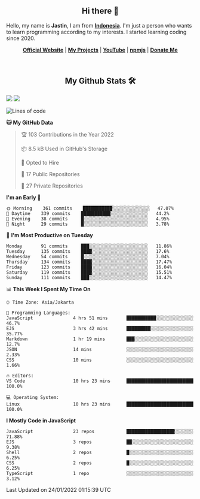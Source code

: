 <h2 align="center">Hi there 👋</h2>
Hello, my name is <strong>Jastin</strong>, I am from <strong><a href="https://en.m.wikipedia.org/wiki/Indonesia">Indonesia</a></strong>. I'm just a person who wants to learn programming according to my interests. I started learning coding since 2020.
 <p align="center">
  <strong><a href="https://jstnlt.my.id">Official Website</a></strong> |
  <strong><a href="https://jstnlt.my.id/#projects">My Projects</a></strong> |
  <strong><a href="https://youtube.com/c/JastinCh">YouTube</a></strong> |
  <strong><a href="https://www.npmjs.com/~jastinlt">npmjs</a></strong> |
  <strong><a href="https://jstnlt.my.id/donate">Donate Me</a></strong>
</p>
 
&nbsp;
 
<h2 align="center">My Github Stats 🛠</h2>
 <a href="https://jstnlt.my.id/donate" target="_blank"><img src="https://github-readme-stats.vercel.app/api?username=JastinXyz&show_icons=true&theme=algolia"></a>
 <a href="https://jstnlt.my.id/donate" target="_blank"><img src="https://github-profile-summary-cards.vercel.app/api/cards/profile-details?username=JastinXyz&theme=monokai"></a>

<!--START_SECTION:waka-->
![Lines of code](https://img.shields.io/badge/From%20Hello%20World%20I%27ve%20Written-181%20Thousand%20lines%20of%20code-blue)

**🐱 My GitHub Data** 

> 🏆 103 Contributions in the Year 2022
 > 
> 📦 8.5 kB Used in GitHub's Storage 
 > 
> 💼 Opted to Hire
 > 
> 📜 17 Public Repositories 
 > 
> 🔑 27 Private Repositories  
 > 
**I'm an Early 🐤** 

```text
🌞 Morning    361 commits    ███████████░░░░░░░░░░░░░░   47.07% 
🌆 Daytime    339 commits    ███████████░░░░░░░░░░░░░░   44.2% 
🌃 Evening    38 commits     █░░░░░░░░░░░░░░░░░░░░░░░░   4.95% 
🌙 Night      29 commits     █░░░░░░░░░░░░░░░░░░░░░░░░   3.78%

```
📅 **I'm Most Productive on Tuesday** 

```text
Monday       91 commits     ███░░░░░░░░░░░░░░░░░░░░░░   11.86% 
Tuesday      135 commits    ████░░░░░░░░░░░░░░░░░░░░░   17.6% 
Wednesday    54 commits     █░░░░░░░░░░░░░░░░░░░░░░░░   7.04% 
Thursday     134 commits    ████░░░░░░░░░░░░░░░░░░░░░   17.47% 
Friday       123 commits    ████░░░░░░░░░░░░░░░░░░░░░   16.04% 
Saturday     119 commits    ████░░░░░░░░░░░░░░░░░░░░░   15.51% 
Sunday       111 commits    ███░░░░░░░░░░░░░░░░░░░░░░   14.47%

```


📊 **This Week I Spent My Time On** 

```text
⌚︎ Time Zone: Asia/Jakarta

💬 Programming Languages: 
JavaScript               4 hrs 51 mins       ███████████░░░░░░░░░░░░░░   46.7% 
EJS                      3 hrs 42 mins       █████████░░░░░░░░░░░░░░░░   35.77% 
Markdown                 1 hr 19 mins        ███░░░░░░░░░░░░░░░░░░░░░░   12.7% 
JSON                     14 mins             ░░░░░░░░░░░░░░░░░░░░░░░░░   2.33% 
CSS                      10 mins             ░░░░░░░░░░░░░░░░░░░░░░░░░   1.66%

🔥 Editors: 
VS Code                  10 hrs 23 mins      █████████████████████████   100.0%

💻 Operating System: 
Linux                    10 hrs 23 mins      █████████████████████████   100.0%

```

**I Mostly Code in JavaScript** 

```text
JavaScript               23 repos            ██████████████████░░░░░░░   71.88% 
EJS                      3 repos             ██░░░░░░░░░░░░░░░░░░░░░░░   9.38% 
Shell                    2 repos             █░░░░░░░░░░░░░░░░░░░░░░░░   6.25% 
CSS                      2 repos             █░░░░░░░░░░░░░░░░░░░░░░░░   6.25% 
TypeScript               1 repo              ░░░░░░░░░░░░░░░░░░░░░░░░░   3.12%

```



 Last Updated on 24/01/2022 01:15:39 UTC
<!--END_SECTION:waka-->
